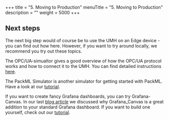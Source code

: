 +++
title = "5. Moving to Production"
menuTitle = "5. Moving to Production"
description = ""
weight = 5000
+++

## Next steps

The next big step would of course be to use the UMH on an Edge device - you can find out how here.
However, if you want to try around locally, we recommend you try out these topics.

The OPC/UA-simualtor gives a good overview of how the OPC/UA protocol works and how to connect it to the UMH. You can find detailed instructions [here]().

The PackML Simulator is another simulator for getting started with PackML. Have a look at our [tutorial]().

If you want to create fancy Grafana dashboards, you can try Grafana-Canvas. In our last [blog article]() we discussed why Grafana_Canvas is a great addition to your standard Grafana dashboard. If you want to build one yourself, check out our [tutorial]().

